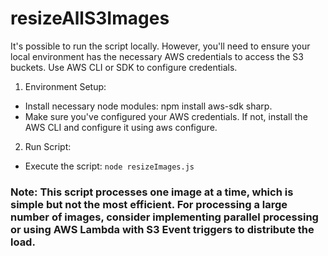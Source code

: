 # resizeAllS3Images

It's possible to run the script locally. However, you'll need to ensure your local environment has the necessary AWS credentials to access the S3 buckets. Use AWS CLI or SDK to configure credentials.

1. Environment Setup:

- Install necessary node modules: npm install aws-sdk sharp.
- Make sure you've configured your AWS credentials. If not, install the AWS CLI and configure it using aws configure.

2. Run Script:

- Execute the script: `node resizeImages.js`

### Note: This script processes one image at a time, which is simple but not the most efficient. For processing a large number of images, consider implementing parallel processing or using AWS Lambda with S3 Event triggers to distribute the load.